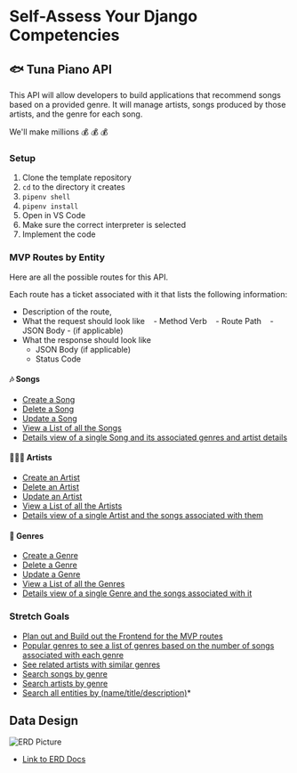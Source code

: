 # Self-Assess Your Django Competencies

## 🐟 Tuna Piano API

This API will allow developers to build applications that recommend songs based on a provided genre. It will manage artists, songs produced by those artists, and the genre for each song.

We'll make millions 💰 💰 💰


### Setup

1. Clone the template repository
2. `cd` to the directory it creates
3. `pipenv shell`
4. `pipenv install`
5. Open in VS Code
6. Make sure the correct interpreter is selected
7. Implement the code


### MVP Routes by Entity

Here are all the possible routes for this API.

Each route has a ticket associated with it that lists the following information:
- Description of the route,
- What the request should look like
    - Method Verb
    - Route Path
    - JSON Body - (if applicable)
- What the response should look like
    - JSON Body (if applicable)
    - Status Code

#### 🎶 Songs

- [Create a Song](./documentation/issue-tickets/Create-Song.md)
- [Delete a Song](./documentation/issue-tickets/Delete-Song.md)
- [Update a Song](./documentation/issue-tickets/Update-Song.md)
- [View a List of all the Songs](./documentation/issue-tickets/List-Songs.md)
- [Details view of a single Song and its associated genres and artist details](./documentation/issue-tickets/Details-Song.md)

#### 👩🏾‍🎤 Artists

- [Create an Artist](./documentation/issue-tickets/Create-an-Artist.md)
- [Delete an Artist](./documentation/issue-tickets/Delete-an-Artist.md)
- [Update an Artist](./documentation/issue-tickets/Update-an-Artist.md)
- [View a List of all the Artists](./documentation/issue-tickets/List-Artists.md)
- [Details view of a single Artist and the songs associated with them](./documentation/issue-tickets/Details-Artist.md)

#### 🎸 Genres

- [Create a Genre](./documentation/issue-tickets/Create-Genre.md)
- [Delete a Genre](./documentation/issue-tickets/Delete-Genre.md)
- [Update a Genre](./documentation/issue-tickets/Update-Genre.md)
- [View a List of all the Genres](./documentation/issue-tickets/List-Genres.md)
- [Details view of a single Genre and the songs associated with it](./documentation/issue-tickets/Details-Genre.md)


### Stretch Goals
- [Plan out and Build out the Frontend for the MVP routes](url)
- [Popular genres to see a list of genres based on the number of songs associated with each genre](./documentation/issue-tickets/Popular-genres.md)
- [See related artists with similar genres](./documentation/issue-tickets/Related-artists.md)
- [Search songs by genre](./documentation/issue-tickets/Search-songs-by-genre.md)
- [Search artists by genre](./documentation/issue-tickets/Search-artists.md)
- [Search all entities by (name/title/description)](url)*

## Data Design

![ERD Picture](https://github.com/TrinityChristiana/django-api-assessment/assets/31781724/a39bab27-bc1e-4a42-9ecc-ab96130bb509)
- [Link to ERD Docs](https://dbdocs.io/trinitycterry/Tuna-Piano-API?view=relationships)
